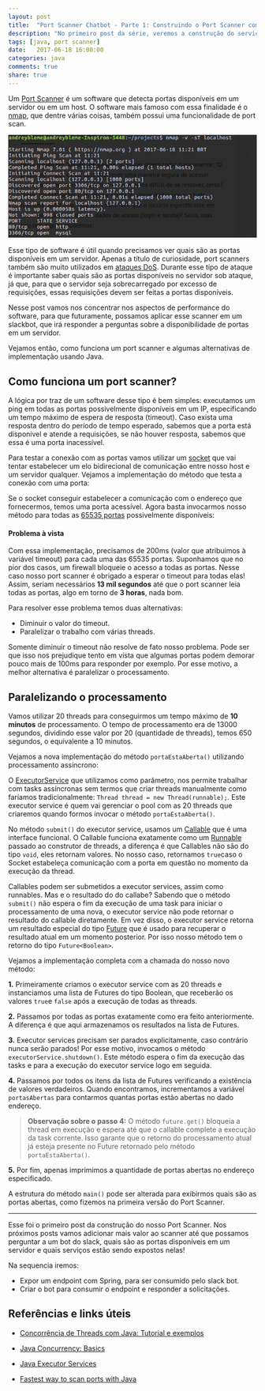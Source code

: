 ```yaml
---
layout: post
title:  "Port Scanner Chatbot - Parte 1: Construindo o Port Scanner com Java"
description: "No primeiro post da série, veremos a construção do serviço que escanea portas de um servidor utilizando APIs de concorrência do Java."
tags: [java, port scanner]
date:   2017-06-18 16:00:00
categories: java
comments: true
share: true
---
```


Um [Port Scanner](https://en.wikipedia.org/wiki/Port_scanner) é um software que detecta portas disponíveis em um servidor ou em um host. O software mais famoso com essa finalidade é o [nmap](https://nmap.org/), que dentre várias coisas, também possui uma funcionalidade de port scan.

![Port Scanner nmap](https://raw.githubusercontent.com/andreybleme/andreybleme.github.io/master/assets/img/port-scanner-nmap.png "Port Scanner nmap")

Esse tipo de software é útil quando precisamos ver quais são as portas disponíveis em um servidor. Apenas a título de curiosidade, port scanners também são muito utilizados em [ataques DoS](https://pt.wikipedia.org/wiki/Ataque_de_nega%C3%A7%C3%A3o_de_servi%C3%A7o). Durante esse tipo de ataque é importante saber quais são as portas disponíveis no servidor sob ataque, já que, para que o servidor seja sobrecarregado por excesso de requisições, essas requisições devem ser feitas a portas disponíveis.

Nesse post vamos nos concentrar nos aspectos de performance do software, para que futuramente, possamos aplicar esse scanner em um slackbot, que irá responder a perguntas sobre a disponibilidade de portas em um servidor.

Vejamos então, como funciona um port scanner e algumas alternativas de implementação usando Java.

Como funciona um port scanner?
-------------

A lógica por traz de um software desse tipo é bem simples: executamos um ping em todas as portas possivelmente disponíveis em um IP, especificando um tempo máximo de espera de resposta (timeout). Caso exista uma resposta dentro do período de tempo esperado, sabemos que a porta está disponível e atende a requisições, se não houver resposta, sabemos que essa é uma porta inacessível.

Para testar a conexão com as portas vamos utilizar um [socket](https://pt.wikipedia.org/wiki/Soquete_de_rede) que vai tentar estabelecer um elo bidirecional de comunicação entre nosso host e um servidor qualquer. Vejamos a implementação do método que testa a conexão com uma porta:

<script src="https://gist.github.com/andreybleme/d777854c2b6a54a0d9f0622c051dde2c.js"></script>

Se o socket conseguir estabelecer a comunicação com o endereço que fornecermos, temos uma porta acessível. Agora basta invocarmos nosso método para todas as [65535 portas](https://pt.wikipedia.org/wiki/Lista_de_portas_de_protocolos) possivelmente disponíveis:

<script src="https://gist.github.com/andreybleme/3b47df18ca3439bf17fd749a6be41b94.js"></script>


#### Problema à vista
Com essa implementação, precisamos de 200ms (valor que atribuimos à variável timeout) para cada uma das 65535 portas. Suponhamos que no pior dos casos, um firewall bloqueie o acesso a todas as portas. Nesse caso nosso port scanner é obrigado a esperar o timeout para todas elas! Assim, seriam necessários **13 mil segundos** até que o port scanner leia todas as portas, algo em torno de **3 horas**, nada bom.

Para resolver esse problema temos duas alternativas:

- Diminuir o valor do timeout.
- Paralelizar o trabalho com várias threads.

Somente diminuir o timeout não resolve de fato nosso problema. Pode ser que isso nos prejudique tento em vista que algumas portas podem demorar pouco mais de 100ms para responder por exemplo. Por esse motivo, a melhor alternativa é paralelizar o processamento.



Paralelizando o processamento
-------------

Vamos utilizar 20 threads para conseguirmos um tempo máximo de **10 minutos** de processamento. O tempo de processamento era de 13000 segundos, dividindo esse valor por 20 (quantidade de threads), temos 650 segundos, o equivalente a 10 minutos.

Vejamos a nova implementação do método `portaEstaAberta()` utilizando processamento assíncrono:

<script src="https://gist.github.com/andreybleme/ec8641ceb9ee0a2f0d6f437ffe604873.js"></script>

O [ExecutorService](http://tutorials.jenkov.com/java-util-concurrent/executorservice.html) que utilizamos como parâmetro, nos permite trabalhar com tasks assíncronas sem termos que criar threads manualmente como faríamos tradicionalmente: `Thread thread = new Thread(runnable);`. Este executor service é quem vai gerenciar o pool com as 20 threads que criaremos quando formos invocar o método `portaEstaAberta()`. 

No método `submit()` do executor service, usamos um [Callable](http://winterbe.com/posts/2015/04/07/java8-concurrency-tutorial-thread-executor-examples/) que é uma interface funcional. O Callable funciona exatamente como um [Runnable](https://stackoverflow.com/questions/13327571/in-a-simple-to-understand-explanation-what-is-runnable-in-java) passado ao construtor de threads, a diferença é que Callables não são do tipo `void`, eles retornam valores. No nosso caso, retornamos `true`caso o Socket estabeleça comunicação com a porta em questão no momento da execução da thread.

Callables podem ser submetidos a executor services, assim como runnables. Mas e o resultado do do callabe? Sabendo que o método `submit()` não espera o fim da execução de uma task para iniciar o processamento de uma nova, o executor service não pode retornar o resultado do callable diretamente. Em vez disso, o executor service retorna um resultado especial do tipo [Future](http://www.journaldev.com/1650/java-futuretask-example-program) que é usado para recuperar o resultado atual em um momento posterior. Por isso nosso método tem o retorno do tipo `Future<Boolean>`.

Vejamos a implementação completa com a chamada do nosso novo método:

<script src="https://gist.github.com/andreybleme/f548b5f62d558c300cbad002baace11b.js"></script>

**1.** Primeiramente criamos o executor service com as 20 threads e instanciamos uma lista de Futures do tipo Boolean, que receberão os valores `true`e `false` após a execução de todas as threads.

**2.** Passamos por todas as portas exatamente como era feito anteriormente. A diferença é que aqui armazenamos os resultados na lista de Futures.

**3.** Executor services precisam ser parados explicitamente, caso contrário nunca serão parados! Por esse motivo, invocamos o método `executorService.shutdown()`. Este método espera o fim da execução das tasks e para a execução do executor service logo em seguida.

**4.** Passamos por todos os itens da lista de Futures verificando a existência de valores verdadeiros. Quando encontramos, incrementamos a variável `portasAbertas` para contarmos quantas portas estão abertas no dado endereço.

> **Observação sobre o passo 4:** O método `future.get()` bloqueia a thread em execução e espera até que o callable complete a execução da task corrente. Isso garante que o retorno do processamento atual já esteja presente no Future retornado pelo método `portaEstaAberta()`.

**5.** Por fim, apenas imprimimos a quantidade de portas abertas no endereço especificado.

A estrutura do método `main()` pode ser alterada para exibirmos quais são as portas abertas, como fizemos na primeira versão do Port Scanner.

---------------------

Esse foi o primeiro post da construção do nosso Port Scanner. Nos próximos posts vamos adicionar mais valor ao scanner até que possamos perguntar a um bot do slack, quais são as portas disponíveis em um servidor e quais serviços estão sendo expostos nelas!

Na sequencia iremos:

- Expor um endpoint com Spring, para ser consumido pelo slack bot.
- Criar o bot para consumir o endpoint e responder a solicitações.

Referências e links úteis
-------------
- [Concorrência de Threads com Java: Tutorial e exemplos](http://winterbe.com/posts/2015/04/07/java8-concurrency-tutorial-thread-executor-examples/)

- [Java Concurrency: Basics](https://dzone.com/articles/javautilconcurrentfuture)

- [Java Executor Services](http://tutorials.jenkov.com/java-util-concurrent/executorservice.html)

- [Fastest way to scan ports with Java](https://stackoverflow.com/questions/11547082/fastest-way-to-scan-ports-with-java)

